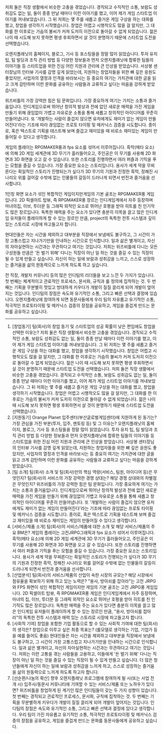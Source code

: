 ﻿저희 둘은 직장 생활에서 비슷한 고충을 겪었습니다. 경직되고 수직적인 소통, 보람도 성취감도 없는 일, 둘이 종종 만날 때마다 이런 이야기를 했고, 이어 제가 게임 스타트업 이야기를 꺼내보았습니다. 그 뒤 저희는 몇 주를 새롭고 즐거운 게임 구상을 하는 대화를 했고, 창업을 생각하기 시작했습니다. 창업은 어렵고 시행착오도 많을 걸 알지만, 그 대화를 한 이후로는 가슴의 불씨가 커져 도저히 이전으로 돌아갈 수 없게 되었습니다. 젊은 나이 때 시도해 보지 못하면 평생 후회하면서 살 것이 분명하기 때문에 스타트업 도전을 선택했습니다.

오렌지플래닛의 홈페이지, 블로그, 기사 등 포스팅들을 정말 많이 읽었습니다. 투자 유치 팁, 팀 빌딩과 조직 관리 방법 등 다양한 정보들과 먼저 오렌지플래닛에 합류한 팀들의 이야기들 등 스타트업을 위한 진심 어린 지원과 관리에 큰 인상을 받았습니다. 서상봉 센터장님의 인터뷰 기사를 감명 깊게 읽었는데, 지원하는 창업자들을 위한 뼈 깊은  응원도 좋았지만, 사업자의 열정과 인격을 바라보시는 등 중요히 여기는 가치관에 대한 글을 읽고 크게 감탄하며 이런 문화를 공유하는 사람들과 교류하고 싶다는 마음을 강하게 받았습니다.

위즈비틀의 가장 강력한 힘은 팀 문화입니다. 가장 중요하게 여기는 가치는 소통과 즐거움입니다. 인디게임으로써 뛰어난 창의적 발상과 전에 없던 새로운 매력을 가진 게임을 만들기 위해 끊임없이 가볍고 자유로운 소통을 통해 새롭고 창의적인 아이디어를 꾸준히 만들어냅니다. 또 '개발하는 사람이 즐겁지 않으면 유저에게도 재미가 없는 게임이 만들어진다'라는 기조에 따라 끊임없는 프로토 타이핑 및 메카닉스 검증을 시도합니다. 종이로, 혹은 텍스트로 기획을 테스트해 보며 즐겁고 재미있을 때 비로소 재미있는 게임이 만들어질 수 있다고 생각합니다.

게임의 플레이는 RPGMAKER풍과 fps 요소를 섞어서 이루어집니다. 흑막(메타 요소)에 의해 2D 게임 세계관에 3D 무기가 흘러들어오고, 주인공은 이 무기를 사용해 2D 화면과 3D 화면을 오고 갈 수 있습니다. 또한 스토리를 진행하면서 여러 퍼즐과 기믹을 푸는 모험을 즐길 수 있습니다. 가장 중요한 요소는 스토리입니다. 용사가 세계 약을 무찌른다는 획일적인 스토리가 진행되는가 싶다가 3D 무기의 기원과 진정한 흑막, 정해진 시나리오 위를 걸어갈 수밖에 없는 인물들의 갈등이 드러나게 되면서 반전과 즐거움을 선사합니다.

1인칭 화면 요소가 섞인 복합적인 게임이지만게임의 기본 골조는 RPGMAKER풍 게임입니다. 2D 픽셀아트 탑뷰, 즉 RPGMAKER풍 장르는 인디게임계에서 자주 등장하며 마녀의집, 이브, 투더문 등 그래픽 외적인 요소로 뛰어난 호평을 받아 히트를 친 인기작도 많은 장르입니다. 독특한 매력을 주는 요소가 있다면 충분히 이목을 끌고 많은 인디게임 유저들이 플레이하게 할 수 있는 장르인 만큼, project의 독특한 전투 시스템과 깊이있는 스토리로 시장에 파고들고자 합니다.

현대인들은 자는 시간을 제외하고 대부분을 직장에서 보냄에도 불구하고, 그 시간이 가장 고통스럽고 지나가기만을 인내하는 시간으로 인식합니다. 일과 삶은 별개이고, 자신의 자아실현하는 시간과는 무관하다고 여기는 것입니다. 저희는 위즈비틀에 다니는 모든 구성원들 만큼은 '돈 벌기 위해' 다니는 직장이 아닌 일 하는 것을 즐길 수 있는 직장이 될 수 있게 만들고 싶습니다. 자신이 하는 일에 보람과 성취감을 느끼고, 스스로 성장하는 즐거움을 삶의 원동력으로 느끼게 하도록 하고 싶습니다.

전 직장, 개발자 커뮤니티 등의 많은 인디팀의 리더들을 보고 느낀 두 가지가 있습니다. 첫 번째는 체계적이고 관료적인 프로세스, 문서화, 규칙과 룰 정의에 집착하는 것. 두 번째는 기획을 무분별히 멋있고 방대하게 키우다가 개발이 질질 끌리게 되어 개발이 엎어지는 것입니다. 인디팀의 장점은 속도와 유기적인 소통, 그리고 빠른 선택과 결정에 있습니다. 오렌지플래닛에 참여하게 되면 동문사들에게 우리 팀의 자유롭고 유기적인 소통, 적극적인 프로토타이핑 및 메카닉스 검증의 장점을 공유하고, 게임을 즐겁게 만드는 문화를 공유하고 싶습니다.

-------------
1. [창업동기] 팀(회사)의 창업 동기 및 스타트업의 성공 확률이 낮은 편임에도 창업을 선택한 이유는?
저희 둘은 직장 생활에서 비슷한 고충을 겪었습니다. 경직되고 수직적인 소통, 보람도 성취감도 없는 일, 둘이 종종 만날 때마다 이런 이야기를 했고, 이어 제가 게임 스타트업 이야기를 꺼내보았습니다. 그 뒤 저희는 몇 주를 새롭고 즐거운 게임 구상을 하는 대화를 했고, 창업을 생각하기 시작했습니다. 창업은 어렵고 시행착오도 많을 걸 알지만, 그 대화를 한 이후로는 가슴의 불씨가 커져 도저히 이전으로 돌아갈 수 없게 되었습니다. 젊은 나이 때 시도해 보지 못하면 평생 후회하면서 살 것이 분명하기 때문에 스타트업 도전을 선택했습니다.
   저희 둘은 직장 생활에서 비슷한 고충을 겪었습니다. 경직되고 수직적인 소통, 보람도 성취감도 없는 일, 둘이 종종 만날 때마다 이런 이야기를 했고, 이어 제가 게임 스타트업 이야기를 꺼내보았습니다. 그 뒤 저희는 몇 주를 새롭고 즐거운 게임 구상을 하는 대화를 했고, 창업을 생각하기 시작했습니다. 창업은 어렵고 시행착오도 많을 걸 알지만, 그 대화를 한 이후로는 가슴의 불씨가 커져 도저히 이전으로 돌아갈 수 없게 되었습니다. 젊은 나이 때 시도해 보지 못하면 평생 후회하면서 살 것이 분명하기 때문에 스타트업 도전을 선택했습니다.
2. [지원동기] Orange Planet 입주센터(부산글로벌게임센터)에 지원하게 된 동기는? 가장 관심을 가진 부분(투자, 입주, 멘토링 등) 및 그 이유는?
   오렌지플래닛의 홈페이지, 블로그, 기사 등 포스팅들을 정말 많이 읽었습니다. 투자 유치 팁, 팀 빌딩과 조직 관리 방법 등 다양한 정보들과 먼저 오렌지플래닛에 합류한 팀들의 이야기들 등 스타트업을 위한 진심 어린 지원과 관리에 큰 인상을 받았습니다. 서상봉 센터장님의 인터뷰 기사를 감명 깊게 읽었는데, 지원하는 창업자들을 위한 뼈 깊은  응원도 좋았지만, 사업자의 열정과 인격을 바라보시는 등 중요히 여기는 가치관에 대한 글을 읽고 크게 감탄하며 이런 문화를 공유하는 사람들과 교류하고 싶다는 마음을 강하게 받았습니다.
3. [팀 소개] 팀(회사) 소개 및 팀(회사)만의 핵심 역량(서비스, 팀원, 아이디어 등)은 무엇인지? 팀(회사)의 서비스의 가장 강력한 경쟁 상대는? 해당 경쟁 상대와의 차별점은 무엇인지?
   위즈비틀의 가장 강력한 힘은 팀 문화입니다. 가장 중요하게 여기는 가치는 소통과 즐거움입니다. 인디게임으로써 뛰어난 창의적 발상과 전에 없던 새로운 매력을 가진 게임을 만들기 위해 끊임없이 가볍고 자유로운 소통을 통해 새롭고 창의적인 아이디어를 꾸준히 만들어냅니다. 또 '개발하는 사람이 즐겁지 않으면 유저에게도 재미가 없는 게임이 만들어진다'라는 기조에 따라 끊임없는 프로토 타이핑 및 메카닉스 검증을 시도합니다. 종이로, 혹은 텍스트로 기획을 테스트해 보며 즐겁고 재미있을 때 비로소 재미있는 게임이 만들어질 수 있다고 생각합니다.
4. [서비스/제품 소개] 팀(회사)의 서비스/제품에 대한 소개 및 해당 서비스/제품의 주요 BM은?
   게임의 플레이는 고전JRPG그래픽과 fps 요소가 섞어서 이루어집니다. 흑막(메타 요소)에 의해 2D 게임 세계관에 3D 무기가 흘러들어오고, 주인공은 이 무기를 사용해 2D 화면과 3D 화면을 오고 갈 수 있습니다. 또한 스토리를 진행하면서 여러 퍼즐과 기믹을 푸는 모험을 즐길 수 있습니다. 가장 중요한 요소는 스토리입니다. 용사가 세계 약을 무찌른다는 획일적인 스토리가 진행되는가 싶다가 3D 무기의 기원과 진정한 흑막, 정해진 시나리오 위를 걸어갈 수밖에 없는 인물들의 갈등이 드러나게 되면서 반전과 즐거움을 선사합니다.
5. [산업분석] 팀(회사)의 서비스/제품의 산업이 속한 시장의 규모는? 해당 시장에서 점유율을 확보하기 위해 하고 있는 노력은?
   "용사, 방아쇠를 잡아라"는 고전 JRPG와 FPS 화면이 섞인 복합적인 게임이지만 게임의 기본 골조는 고전 JRPG풍 게임입니다. 2D 픽셀아트 탑뷰, 즉 RPGMAKER풍 게임은 인디게임계에서 자주 등장하며, 마녀의 집, 이브, 투더문 등 그래픽 외적인 요소로 뛰어난 호평을 받아 히트를 친 인기작도 많은 장르입니다. 독특한 매력을 주는 요소가 있다면 충분히 이목을 끌고 많은 인디게임 유저들이 플레이하게 할 수 있는 장르인 만큼, "용사, 방아쇠를 잡아라"의 독특한 전투 시스템과 매력 있는 스토리로 시장에 파고들고자 합니다.
6. [사회적 기여] 창업을 포함한 기업 활동으로 할 수 있는 사회적 기여에 대한 팀(회사)의 생각은? 창업으로 이루고 싶은 최종 목표는? (롤모델로 생각하는 기업, 기업가 등을 예를 들어도 좋음)
   현대인들은 자는 시간을 제외하고 대부분을 직장에서 보냄에도 불구하고, 그 시간이 가장 고통스럽고 지나가기만을 인내하는 시간으로 인식합니다. 일과 삶은 별개이고, 자신의 자아실현하는 시간과는 무관하다고 여기는 것입니다. 저희는 이런 고통을 겪는 사람들을 고용하고, 이들에게 '돈 벌기 위해' 다니는 직장이 아닌 일 하는 것을 즐길 수 있는 직장이 될 수 있게 만들고 싶습니다. 더 많은 청년들에게 자신이 하는 일에 보람과 성취감을 느끼게 하고, 스스로 성장하는 즐거움을 삶의 원동력으로 느끼게 하도록 하고자 합니다.
7. [선순환/나눔의 확산] 향후 오렌지플래닛 프로그램에 참여하게 될 시(또는 사업 전개 시) 입주사/동문사 커뮤니티에 기여할 수 있는 서비스/제품 또는 노하우가 있다면?
   위즈비틀을 창업하게 된 계기인 많은 인디팀들이 갖는 두 가지 성향이 있습니다. 첫 번째는 경직되고 관료적인 프로세스, 문서화, 규칙에 집착하는 것. 두 번째는 기획을 무분별하게 키우다가 개발이 질질 끌리게 되어 개발이 엎어지는 것입니다. 인디팀의 장점은 속도와 유기적인 소통, 그리고 빠른 선택과 결정에 있다고 생각합니다. 우리 팀이 가진 자유롭고 유기적인 소통, 적극적인 프로토타이핑 및 메카닉스 검증의 장점을 공유하고, 게임을 즐겁게 만드는 문화를 동문사들에게 공유하고 싶습니다.
